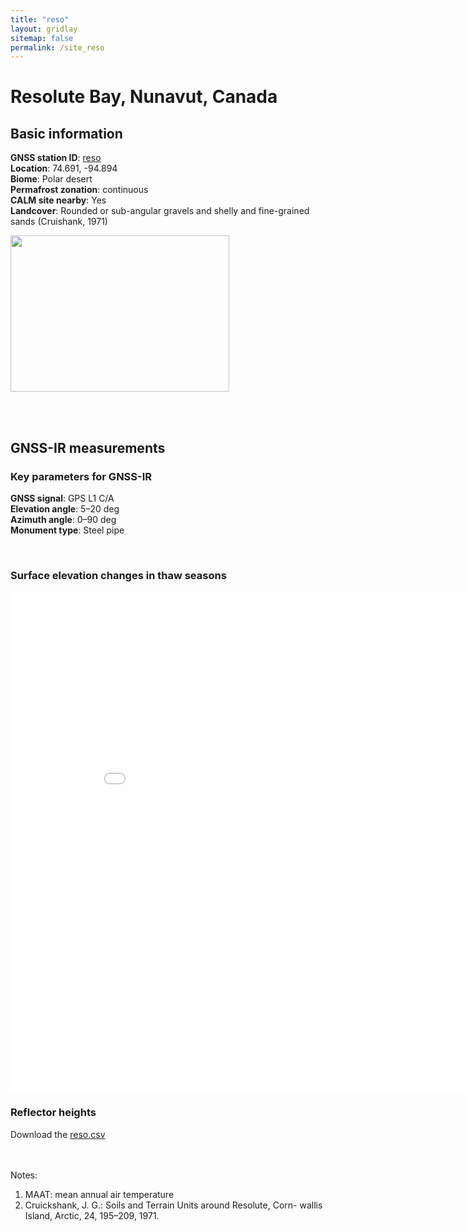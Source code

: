 ```yaml
---
title: "reso"
layout: gridlay
sitemap: false
permalink: /site_reso
---
```


# Resolute Bay, Nunavut, Canada

## Basic information

<div markdown="0" id="information" class="col-sm-12">
    <!--
    <div markdown="0" id="geolocation" class="col-sm-6">
        <iframe width="350px" height="350px" frameborder="0" src="{{ site.url }}{{ site.baseurl }}/maps/reso.html"></iframe>  
    </div>
    -->
    <p>
        <b>GNSS station ID</b>:         <a href="https://webapp.geod.nrcan.gc.ca/geod/data-donnees/station/report-rapport.php?id=M009002">reso</a><br/>            
        <b>Location</b>:                74.691, -94.894<br/>
        <b>Biome</b>:                   Polar desert<br/>
        <b>Permafrost zonation</b>:     continuous<br/>
        <b>CALM site nearby</b>:        Yes<br/>
        <b>Landcover</b>:               Rounded or sub-angular gravels and shelly and fine-grained sands (Cruishank, 1971)
    </p>
    <p>
        <img src="{{ site.url }}{{ site.baseurl }}/photos/reso.jpg" width="350px" height="250px" border="0">
    </p>
</div>


<br/>
<br/>


## GNSS-IR measurements

<div markdown="0" id="parameter" class="col-sm-12">
    <h3>Key parameters for GNSS-IR</h3>
    <p>
    <b>GNSS signal</b>:            GPS L1 C/A <br/>
    <b>Elevation angle</b>:        5–20 deg <br/>
    <b>Azimuth angle</b>:          0–90 deg <br/>
    <b>Monument type</b>:          Steel pipe
    </p>
    <br/>
    <h3>Surface elevation changes in thaw seasons</h3>
    <iframe width="900" height="800" frameborder="0" scrolling="no" src="{{ site.url }}{{ site.baseurl }}/gnssir/reso_plot.html"></iframe>
    <br/>
    <h3>Reflector heights</h3>
    Download the <a href="{{ site.url }}{{ site.baseurl }}/gnssir/reso.csv">reso.csv</a>
</div>


<br/>
<br/>


Notes:
1. MAAT: mean annual air temperature
2. Cruickshank, J. G.: Soils and Terrain Units around Resolute, Corn- wallis Island, Arctic, 24, 195–209, 1971.




